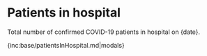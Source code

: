 ﻿# Patients in hospital

Total number of confirmed COVID-19 patients in hospital on {date}.

{inc:base/patientsInHospital.md|modals}